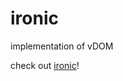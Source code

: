 # ironic

implementation of vDOM

check out <a href="https://mum-never-proud.github.io/ironic/">ironic</a>!
